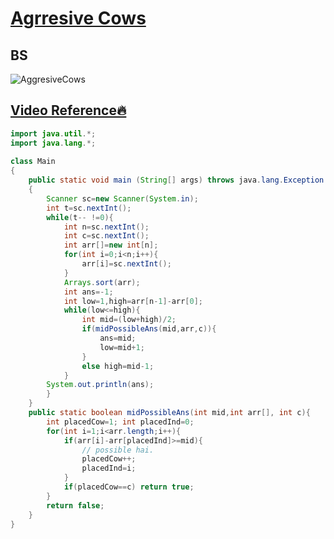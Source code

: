 # [**Agrresive Cows**](https://www.spoj.com/problems/AGGRCOW/)

## BS 
![AggresiveCows](https://user-images.githubusercontent.com/71629248/132367841-1dd42999-7e69-4381-a634-265c3ebfec83.png)

## [**Video Reference🔥**](https://youtu.be/wSOfYesTBRk)
```java
import java.util.*;
import java.lang.*;
 
class Main
{
	public static void main (String[] args) throws java.lang.Exception
	{
		Scanner sc=new Scanner(System.in);
		int t=sc.nextInt();
		while(t-- !=0){
			int n=sc.nextInt();
			int c=sc.nextInt();
			int arr[]=new int[n];
			for(int i=0;i<n;i++){
				arr[i]=sc.nextInt();
			}
			Arrays.sort(arr);
			int ans=-1;
			int low=1,high=arr[n-1]-arr[0];
			while(low<=high){
				int mid=(low+high)/2;
				if(midPossibleAns(mid,arr,c)){
					ans=mid;
					low=mid+1;
				}
				else high=mid-1;
			}
		System.out.println(ans);
		}
	}
	public static boolean midPossibleAns(int mid,int arr[], int c){
		int placedCow=1; int placedInd=0;
		for(int i=1;i<arr.length;i++){
			if(arr[i]-arr[placedInd]>=mid){
				// possible hai.
				placedCow++;
				placedInd=i;
			}
            if(placedCow==c) return true;
		}
		return false;
	}
}
```
